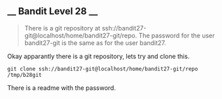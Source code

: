 __ Bandit Level 28 __
---
> There is a git repository at ssh://bandit27-git@localhost/home/bandit27-git/repo. The password for the user bandit27-git is the same as for the user bandit27.

Okay apparantly there is a git repository, lets try and clone this.

`git clone ssh://bandit27-git@localhost/home/bandit27-git/repo /tmp/b28git`

There is a readme with the password.
